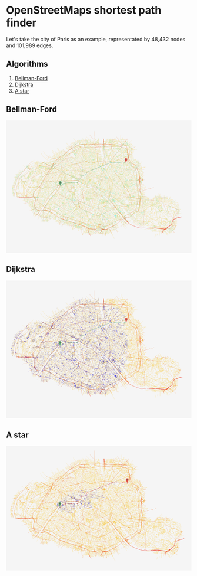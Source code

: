 # OpenStreetMaps shortest path finder

Let's take the city of Paris as an example, representated by 48,432 nodes and 101,989 edges.

## Algorithms
1. [Bellman-Ford](#bellman-ford)
2. [Dijkstra](#dijkstra)
3. [A star](#a-star)
   
## Bellman-Ford

<img src="https://github.com/clementaudic/Alexman-Clemford/blob/master/images/bellman_ford.png" width="600"/>

## Dijkstra

<img src="https://github.com/clementaudic/Alexman-Clemford/blob/master/images/dijkstra.png" width="600"/>

## A star

<img src="https://github.com/clementaudic/Alexman-Clemford/blob/master/images/astar.png" width="600"/>
    
